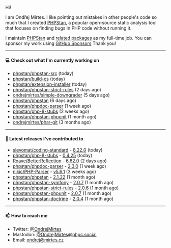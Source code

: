 Hi!

I am Ondřej Mirtes. I like pointing out mistakes in other people's code so much that I created [PHPStan](https://phpstan.org/), a popular open-source static analysis tool that focuses on finding bugs in PHP code without running it.

I maintain [PHPStan](https://github.com/phpstan/phpstan) and [related packages](https://github.com/phpstan/) as my full-time job. You can sponsor my work using [GitHub Sponsors](https://github.com/sponsors/ondrejmirtes) Thank you!

---

#### 💻 Check out what I'm currently working on

- [phpstan/phpstan-src](https://github.com/phpstan/phpstan-src) (today)
- [phpstan/build-cs](https://github.com/phpstan/build-cs) (today)
- [phpstan/extension-installer](https://github.com/phpstan/extension-installer) (today)
- [phpstan/phpstan-strict-rules](https://github.com/phpstan/phpstan-strict-rules) (2 days ago)
- [ondrejmirtes/simple-downgrader](https://github.com/ondrejmirtes/simple-downgrader) (5 days ago)
- [phpstan/phpstan](https://github.com/phpstan/phpstan) (6 days ago)
- [phpstan/phpdoc-parser](https://github.com/phpstan/phpdoc-parser) (1 week ago)
- [phpstan/php-8-stubs](https://github.com/phpstan/php-8-stubs) (2 weeks ago)
- [phpstan/phpstan-phpunit](https://github.com/phpstan/phpstan-phpunit) (1 month ago)
- [ondrejmirtes/phar-git](https://github.com/ondrejmirtes/phar-git) (3 months ago)

---

#### 🔭 Latest releases I've contributed to

- [slevomat/coding-standard](https://github.com/slevomat/coding-standard) - [8.22.0](https://github.com/slevomat/coding-standard/releases/tag/8.22.0) (today)
- [phpstan/php-8-stubs](https://github.com/phpstan/php-8-stubs) - [0.4.25](https://github.com/phpstan/php-8-stubs/releases/tag/0.4.25) (today)
- [Roave/BetterReflection](https://github.com/Roave/BetterReflection) - [6.62.0](https://github.com/Roave/BetterReflection/releases/tag/6.62.0) (2 days ago)
- [phpstan/phpdoc-parser](https://github.com/phpstan/phpdoc-parser) - [2.3.0](https://github.com/phpstan/phpdoc-parser/releases/tag/2.3.0) (1 week ago)
- [nikic/PHP-Parser](https://github.com/nikic/PHP-Parser) - [v5.6.1](https://github.com/nikic/PHP-Parser/releases/tag/v5.6.1) (3 weeks ago)
- [phpstan/phpstan](https://github.com/phpstan/phpstan) - [2.1.22](https://github.com/phpstan/phpstan/releases/tag/2.1.22) (1 month ago)
- [phpstan/phpstan-symfony](https://github.com/phpstan/phpstan-symfony) - [2.0.7](https://github.com/phpstan/phpstan-symfony/releases/tag/2.0.7) (1 month ago)
- [phpstan/phpstan-strict-rules](https://github.com/phpstan/phpstan-strict-rules) - [2.0.6](https://github.com/phpstan/phpstan-strict-rules/releases/tag/2.0.6) (1 month ago)
- [phpstan/phpstan-phpunit](https://github.com/phpstan/phpstan-phpunit) - [2.0.7](https://github.com/phpstan/phpstan-phpunit/releases/tag/2.0.7) (1 month ago)
- [phpstan/phpstan-doctrine](https://github.com/phpstan/phpstan-doctrine) - [2.0.4](https://github.com/phpstan/phpstan-doctrine/releases/tag/2.0.4) (1 month ago)

---

#### 📫 How to reach me

- Twitter: [@OndrejMirtes](https://twitter.com/ondrejmirtes)
- Mastodon: [@OndrejMirtes@phpc.social](https://phpc.social/@OndrejMirtes)
- Email: [ondrej@mirtes.cz](mailto:ondrej@mirtes.cz)
